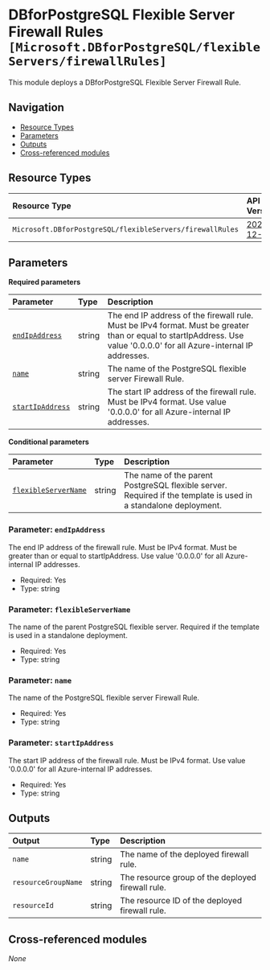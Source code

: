 # DBforPostgreSQL Flexible Server Firewall Rules `[Microsoft.DBforPostgreSQL/flexibleServers/firewallRules]`

This module deploys a DBforPostgreSQL Flexible Server Firewall Rule.

## Navigation

- [Resource Types](#Resource-Types)
- [Parameters](#Parameters)
- [Outputs](#Outputs)
- [Cross-referenced modules](#Cross-referenced-modules)

## Resource Types

| Resource Type | API Version |
| :-- | :-- |
| `Microsoft.DBforPostgreSQL/flexibleServers/firewallRules` | [2022-12-01](https://learn.microsoft.com/en-us/azure/templates/Microsoft.DBforPostgreSQL/2022-12-01/flexibleServers/firewallRules) |

## Parameters

**Required parameters**

| Parameter | Type | Description |
| :-- | :-- | :-- |
| [`endIpAddress`](#parameter-endipaddress) | string | The end IP address of the firewall rule. Must be IPv4 format. Must be greater than or equal to startIpAddress. Use value '0.0.0.0' for all Azure-internal IP addresses. |
| [`name`](#parameter-name) | string | The name of the PostgreSQL flexible server Firewall Rule. |
| [`startIpAddress`](#parameter-startipaddress) | string | The start IP address of the firewall rule. Must be IPv4 format. Use value '0.0.0.0' for all Azure-internal IP addresses. |

**Conditional parameters**

| Parameter | Type | Description |
| :-- | :-- | :-- |
| [`flexibleServerName`](#parameter-flexibleservername) | string | The name of the parent PostgreSQL flexible server. Required if the template is used in a standalone deployment. |

### Parameter: `endIpAddress`

The end IP address of the firewall rule. Must be IPv4 format. Must be greater than or equal to startIpAddress. Use value '0.0.0.0' for all Azure-internal IP addresses.
- Required: Yes
- Type: string

### Parameter: `flexibleServerName`

The name of the parent PostgreSQL flexible server. Required if the template is used in a standalone deployment.
- Required: Yes
- Type: string

### Parameter: `name`

The name of the PostgreSQL flexible server Firewall Rule.
- Required: Yes
- Type: string

### Parameter: `startIpAddress`

The start IP address of the firewall rule. Must be IPv4 format. Use value '0.0.0.0' for all Azure-internal IP addresses.
- Required: Yes
- Type: string


## Outputs

| Output | Type | Description |
| :-- | :-- | :-- |
| `name` | string | The name of the deployed firewall rule. |
| `resourceGroupName` | string | The resource group of the deployed firewall rule. |
| `resourceId` | string | The resource ID of the deployed firewall rule. |

## Cross-referenced modules

_None_
